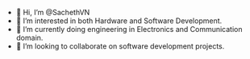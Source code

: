 - 👋 Hi, I’m @SachethVN
- 👀 I’m interested in both Hardware and Software Development.
- 🌱 I’m currently doing engineering in Electronics and Communication domain.
- 💞️ I’m looking to collaborate on software development projects.

<!---
SachethVN/SachethVN is a ✨ special ✨ repository because its `README.md` (this file) appears on your GitHub profile.
You can click the Preview link to take a look at your changes.
--->
